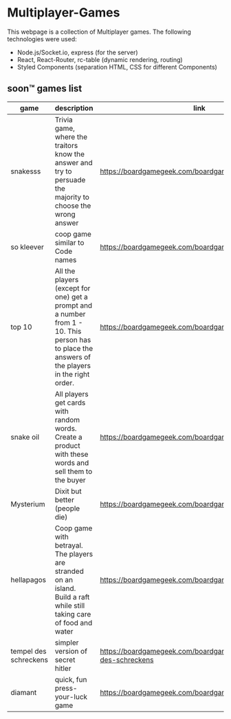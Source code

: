# Multiplayer-Games

This webpage is a collection of Multiplayer games. The following technologies were used:

- Node.js/Socket.io, express (for the server)
- React, React-Router, rc-table (dynamic rendering, routing)
- Styled Components (separation HTML, CSS for different Components)

## soon™️ games list

| game | description | link |
| ----------- | ----------- | ----------- |
| snakesss | Trivia game, where the traitors know the answer and try to  persuade the majority to choose the wrong answer | https://boardgamegeek.com/boardgame/337389/snakesss |
| so kleever | coop game similar to Code names | https://boardgamegeek.com/boardgame/329839/so-clover |
| top 10 | All the players (except for one) get a prompt and a number from 1 - 10. This person has to place the answers of the players in the right order. |  https://boardgamegeek.com/boardgame/300905/top-ten |
| snake oil | All players get cards with random words. Create a product with these words and sell them to the buyer | https://boardgamegeek.com/boardgame/113289/snake-oil |
| Mysterium | Dixit but better (people die) | https://boardgamegeek.com/boardgame/181304/mysterium |
| hellapagos| Coop game with betrayal. The players are stranded on an island. Build a raft while still taking care of food and water | https://boardgamegeek.com/boardgame/224272/hellapagos | 
| tempel des schreckens | simpler version of secret hitler | https://boardgamegeek.com/boardgame/206915/tempel-des-schreckens |
| diamant | quick, fun press-your-luck game | https://boardgamegeek.com/boardgame/15512/diamant |
